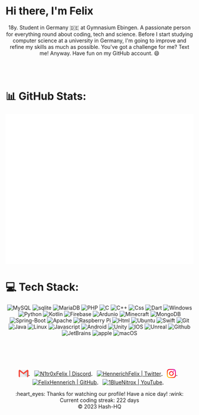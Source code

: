 <h1>Hi there, I'm Felix</h1>

<p align="center"> 18y. Student in Germany 🇩🇪 at Gymnasium Ebingen. A passionate person for everything round about coding, tech and science. Before I start studying computer science at a university in Germany, I'm going to improve and refine my skills as much as possible. You've got a challenge for me? Text me! Anyway. Have fun on my GitHub account. 😄</p>


<br>
<br>

# 📊 GitHub Stats:

![Metrics](/github-metrics.svg)


# 💻 Tech Stack:
<p align="center">
<img src="https://img.shields.io/badge/mysql-%2300f.svg?style=for-the-badge&logo=mysql&logoColor=white" alt="MySQL">
<img src="https://img.shields.io/badge/sqlite-%2307405e.svg?style=for-the-badge&logo=sqlite&logoColor=white" alt="sqlite">
<img src="https://img.shields.io/badge/MariaDB-003545?style=for-the-badge&logo=mariadb&logoColor=white" alt="MariaDB">
<img src="https://img.shields.io/badge/php-%23777BB4.svg?style=for-the-badge&logo=php&logoColor=white" alt="PHP">
<img src="https://img.shields.io/badge/c-%2300599C.svg?style=for-the-badge&logo=c&logoColor=white" alt="C">
<img src="https://img.shields.io/badge/c++-%2300599C.svg?style=for-the-badge&logo=c%2B%2B&logoColor=white" alt="C++">
<img src="https://img.shields.io/badge/css3-%231572B6.svg?style=for-the-badge&logo=css3&logoColor=white" alt="Css">
<img src="https://img.shields.io/badge/dart-%230175C2.svg?style=for-the-badge&logo=dart&logoColor=white" alt="Dart">
<img src="https://img.shields.io/badge/Windows-0078D6?style=for-the-badge&logo=windows&logoColor=white"alt="Windows"/>
<img src="https://img.shields.io/badge/python-3670A0?style=for-the-badge&logo=python&logoColor=ffdd54" alt="Python">
<img src="https://img.shields.io/badge/kotlin-%230095D5.svg?style=for-the-badge&logo=kotlin&logoColor=white" alt="Kotlin">
<img src="https://img.shields.io/badge/firebase-%23039BE5.svg?style=for-the-badge&logo=firebase" alt="Firebase">
<img src="https://img.shields.io/badge/-Arduino-00979D?style=for-the-badge&amp;logo=Arduino&amp;logoColor=white" alt="Ardunio">
<img src="https://img.shields.io/badge/minecraft-62B47A?style=for-the-badge&amp;logo=minecraft&amp;logoColor=white" alt="Minecraft">
<img src="https://img.shields.io/badge/MongoDB-%234ea94b.svg?style=for-the-badge&amp;logo=mongodb&amp;logoColor=white" alt="MongoDB"> 
<img src="https://img.shields.io/badge/spring-%236DB33F.svg?style=for-the-badge&logo=spring&logoColor=white" alt="Spring-Boot"> 
<img src="https://img.shields.io/badge/apache-%23D42029.svg?style=for-the-badge&logo=apache&logoColor=white" alt="Apache">
<img src="https://img.shields.io/badge/-RaspberryPi-C51A4A?style=for-the-badge&amp;logo=Raspberry-Pi" alt="Raspberry Pi"> 
<img src="https://img.shields.io/badge/html5-%23E34F26.svg?style=for-the-badge&logo=html5&logoColor=white" alt="Html">
<img src="https://img.shields.io/badge/Ubuntu-E95420?style=for-the-badge&logo=ubuntu&logoColor=white"alt="Ubuntu"/>
<img src="https://img.shields.io/badge/swift-F54A2A?style=for-the-badge&logo=swift&logoColor=white" alt="Swift">
<img src="https://img.shields.io/badge/Git-fc6d26?style=for-the-badge&logo=git&logoColor=white" alt="Git">
<img src="https://img.shields.io/badge/java-%23ED8B00.svg?style=for-the-badge&logo=java&logoColor=white" alt="Java">
<img src="https://img.shields.io/badge/Linux-FCC624?style=for-the-badge&logo=linux&logoColor=black" alt="Linux">
<img src="https://img.shields.io/badge/javascript-%23323330.svg?style=for-the-badge&logo=javascript&logoColor=%23F7DF1E" alt="Javascript">
<img src="https://img.shields.io/badge/android-%2320232a.svg?style=for-the-badge&logo=android&logoColor=%a4c639" alt="Android">
<img src="https://img.shields.io/badge/Unity-%2320232a.svg?style=for-the-badge&logo=unity&logoColor=white" alt="Unity">
<img src="https://img.shields.io/badge/IOS-%2320232a.svg?style=for-the-badge&logo=apple&logoColor=white" alt="IOS">
<img src="https://img.shields.io/badge/unreal-%2320232a.svg?style=for-the-badge&logo=unreal-engine&logoColor=white" alt="Unreal">
<img src="https://img.shields.io/badge/GitHub-%23121011.svg?style=for-the-badge&logo=github&logoColor=white" alt="Github">
<img src="https://img.shields.io/badge/jetbrains_ides-000000?style=for-the-badge&amp;logo=jetbrains&amp;logoColor=white" alt="JetBrains"> 
<img src="https://img.shields.io/badge/apple-000000?style=for-the-badge&amp;logo=apple&amp;logoColor=white" alt="apple">
<img src="https://img.shields.io/badge/macOS-FFFFFF?style=for-the-badge&logo=macOS&logoColor=000000" alt="macOS"/>
</p>


# 

<br><br>

<p align="center">
<a href="mailto:fehennerich@outlook.de" >
<img align="center" alt="Felix Hennerich | Gmail" width="26px" src="https://github.com/SatYu26/SatYu26/blob/master/Assets/Gmail.svg" />
</a> &nbsp;&nbsp;

<a href="https://discord.gg/Qb6BzpAt8V" target="_blank">
<img align="center" alt="N1tr0xFelix | Discord" width="24px" src="https://raw.githubusercontent.com/rahuldkjain/github-profile-readme-generator/master/src/images/icons/Social/discord.svg" />
</a> &nbsp;&nbsp;

<a href="https://twitter.com/HennerichFelix" target="_blank">
<img align="center" alt="HennerichFelix | Twitter" width="24px" src="https://raw.githubusercontent.com/rahuldkjain/github-profile-readme-generator/master/src/images/icons/Social/twitter.svg" />
</a> &nbsp;&nbsp;

<a href="https://www.instagram.com/felixderkeinennamenkennt/" target="_blank">
<img align="center" alt="Felixderkeinennamenkennt | Instagram" width="24px" src="https://github.com/SatYu26/SatYu26/blob/master/Assets/Instagram.svg" />
</a> &nbsp;&nbsp;

<a href="https://github.com/FelixHennerich" target="_blank">
<img align="center" alt="FelixHennerich | GitHub" width="26px" src="https://upload.wikimedia.org/wikipedia/commons/thumb/a/ae/Github-desktop-logo-symbol.svg/1024px-Github-desktop-logo-symbol.svg.png" />
</a> &nbsp;&nbsp;

<a href="https://www.youtube.com/channel/UCKNT0NCikpds9nWKhIQcS3w" target="_blank">
<img align="center" alt="1BlueNitrox | YouTube" width="26px" src="https://raw.githubusercontent.com/rahuldkjain/github-profile-readme-generator/master/src/images/icons/Social/youtube.svg" />
</a> &nbsp;&nbsp;
<p> 
<div align="center">
:heart_eyes: Thanks for watching our profile! Have a nice day! :wink: <br/>
Current coding streak: 222 days <br/>
&copy; 2023 Hash-HQ

</div>
